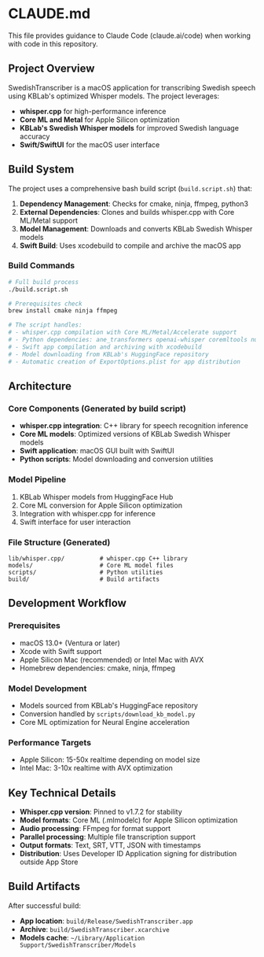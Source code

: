 # CLAUDE.md

This file provides guidance to Claude Code (claude.ai/code) when working with code in this repository.

## Project Overview

SwedishTranscriber is a macOS application for transcribing Swedish speech using KBLab's optimized Whisper models. The project leverages:

- **whisper.cpp** for high-performance inference
- **Core ML and Metal** for Apple Silicon optimization  
- **KBLab's Swedish Whisper models** for improved Swedish language accuracy
- **Swift/SwiftUI** for the macOS user interface

## Build System

The project uses a comprehensive bash build script (`build.script.sh`) that:

1. **Dependency Management**: Checks for cmake, ninja, ffmpeg, python3
2. **External Dependencies**: Clones and builds whisper.cpp with Core ML/Metal support
3. **Model Management**: Downloads and converts KBLab Swedish Whisper models
4. **Swift Build**: Uses xcodebuild to compile and archive the macOS app

### Build Commands

```bash
# Full build process
./build.script.sh

# Prerequisites check
brew install cmake ninja ffmpeg

# The script handles:
# - whisper.cpp compilation with Core ML/Metal/Accelerate support
# - Python dependencies: ane_transformers openai-whisper coremltools numpy torch huggingface_hub
# - Swift app compilation and archiving with xcodebuild
# - Model downloading from KBLab's HuggingFace repository
# - Automatic creation of ExportOptions.plist for app distribution
```

## Architecture

### Core Components (Generated by build script)
- **whisper.cpp integration**: C++ library for speech recognition inference
- **Core ML models**: Optimized versions of KBLab Swedish Whisper models
- **Swift application**: macOS GUI built with SwiftUI
- **Python scripts**: Model downloading and conversion utilities

### Model Pipeline
1. KBLab Whisper models from HuggingFace Hub
2. Core ML conversion for Apple Silicon optimization
3. Integration with whisper.cpp for inference
4. Swift interface for user interaction

### File Structure (Generated)
```
lib/whisper.cpp/          # whisper.cpp C++ library
models/                   # Core ML model files
scripts/                  # Python utilities
build/                    # Build artifacts
```

## Development Workflow

### Prerequisites
- macOS 13.0+ (Ventura or later)
- Xcode with Swift support
- Apple Silicon Mac (recommended) or Intel Mac with AVX
- Homebrew dependencies: cmake, ninja, ffmpeg

### Model Development
- Models sourced from KBLab's HuggingFace repository
- Conversion handled by `scripts/download_kb_model.py`
- Core ML optimization for Neural Engine acceleration

### Performance Targets
- Apple Silicon: 15-50x realtime depending on model size
- Intel Mac: 3-10x realtime with AVX optimization

## Key Technical Details

- **Whisper.cpp version**: Pinned to v1.7.2 for stability
- **Model formats**: Core ML (.mlmodelc) for Apple Silicon optimization
- **Audio processing**: FFmpeg for format support
- **Parallel processing**: Multiple file transcription support
- **Output formats**: Text, SRT, VTT, JSON with timestamps
- **Distribution**: Uses Developer ID Application signing for distribution outside App Store

## Build Artifacts

After successful build:
- **App location**: `build/Release/SwedishTranscriber.app`
- **Archive**: `build/SwedishTranscriber.xcarchive`
- **Models cache**: `~/Library/Application Support/SwedishTranscriber/Models`